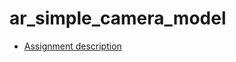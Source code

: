 # ar_simple_camera_model

- [Assignment description](https://github.com/eraldoribeiro/ar_simple_camera_model/blob/main/ar_simple.ipynb)
   

